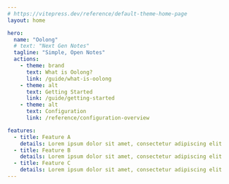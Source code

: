 ```yaml
---
# https://vitepress.dev/reference/default-theme-home-page
layout: home

hero:
  name: "Oolong"
  # text: "Next Gen Notes"
  tagline: "Simple, Open Notes"
  actions:
    - theme: brand
      text: What is Oolong?
      link: /guide/what-is-oolong
    - theme: alt
      text: Getting Started
      link: /guide/getting-started
    - theme: alt
      text: Configuration
      link: /reference/configuration-overview

features:
  - title: Feature A
    details: Lorem ipsum dolor sit amet, consectetur adipiscing elit
  - title: Feature B
    details: Lorem ipsum dolor sit amet, consectetur adipiscing elit
  - title: Feature C
    details: Lorem ipsum dolor sit amet, consectetur adipiscing elit
---
```


